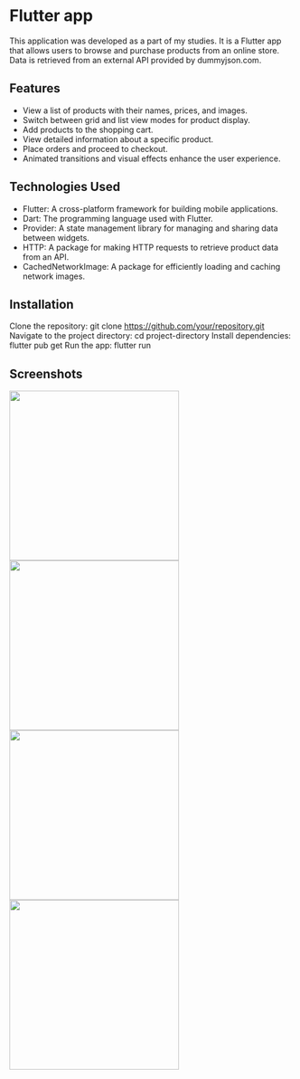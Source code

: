 # Flutter app

This application was developed as a part of my studies. It is a Flutter app that allows users to browse and purchase products from an online store. Data is retrieved from an external API provided by dummyjson.com.

## Features
- View a list of products with their names, prices, and images.
- Switch between grid and list view modes for product display.
- Add products to the shopping cart.
- View detailed information about a specific product.
- Place orders and proceed to checkout.
- Animated transitions and visual effects enhance the user experience.

## Technologies Used
- Flutter: A cross-platform framework for building mobile applications.
- Dart: The programming language used with Flutter.
- Provider: A state management library for managing and sharing data between widgets.
- HTTP: A package for making HTTP requests to retrieve product data from an API.
- CachedNetworkImage: A package for efficiently loading and caching network images.

## Installation
Clone the repository: git clone https://github.com/your/repository.git
Navigate to the project directory: cd project-directory
Install dependencies: flutter pub get
Run the app: flutter run

## Screenshots
<img src="https://github.com/Brtgkrk/Flutter-shop-app/assets/50359069/7b99eb9d-388b-41ff-8e43-aada315cdd89" width="300">
<img src="https://github.com/Brtgkrk/Flutter-shop-app/assets/50359069/a5e3f4b2-1221-4230-9454-71b9a3f183a9" width="300">
<img src="https://github.com/Brtgkrk/Flutter-shop-app/assets/50359069/1b179a14-31a4-4905-a2f1-07895154edd0" width="300">
<img src="https://github.com/Brtgkrk/Flutter-shop-app/assets/50359069/87b42ff6-4598-4f69-88f8-2080bad16745" width="300">

